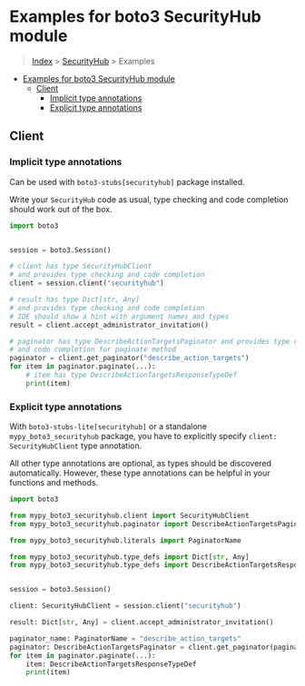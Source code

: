 <a id="examples-for-boto3-securityhub-module"></a>

# Examples for boto3 SecurityHub module

> [Index](../README.md) > [SecurityHub](./README.md) > Examples

- [Examples for boto3 SecurityHub module](#examples-for-boto3-securityhub-module)
  - [Client](#client)
    - [Implicit type annotations](#implicit-type-annotations)
    - [Explicit type annotations](#explicit-type-annotations)

<a id="client"></a>

## Client

<a id="implicit-type-annotations"></a>

### Implicit type annotations

Can be used with `boto3-stubs[securityhub]` package installed.

Write your `SecurityHub` code as usual, type checking and code completion
should work out of the box.

```python
import boto3


session = boto3.Session()

# client has type SecurityHubClient
# and provides type checking and code completion
client = session.client("securityhub")

# result has type Dict[str, Any]
# and provides type checking and code completion
# IDE should show a hint with argument names and types
result = client.accept_administrator_invitation()

# paginator has type DescribeActionTargetsPaginator and provides type checking
# and code completion for paginate method
paginator = client.get_paginator("describe_action_targets")
for item in paginator.paginate(...):
    # item has type DescribeActionTargetsResponseTypeDef
    print(item)
```

<a id="explicit-type-annotations"></a>

### Explicit type annotations

With `boto3-stubs-lite[securityhub]` or a standalone `mypy_boto3_securityhub`
package, you have to explicitly specify `client: SecurityHubClient` type
annotation.

All other type annotations are optional, as types should be discovered
automatically. However, these type annotations can be helpful in your functions
and methods.

```python
import boto3

from mypy_boto3_securityhub.client import SecurityHubClient
from mypy_boto3_securityhub.paginator import DescribeActionTargetsPaginator

from mypy_boto3_securityhub.literals import PaginatorName

from mypy_boto3_securityhub.type_defs import Dict[str, Any]
from mypy_boto3_securityhub.type_defs import DescribeActionTargetsResponseTypeDef


session = boto3.Session()

client: SecurityHubClient = session.client("securityhub")

result: Dict[str, Any] = client.accept_administrator_invitation()

paginator_name: PaginatorName = "describe_action_targets"
paginator: DescribeActionTargetsPaginator = client.get_paginator(paginator_name)
for item in paginator.paginate(...):
    item: DescribeActionTargetsResponseTypeDef
    print(item)
```
